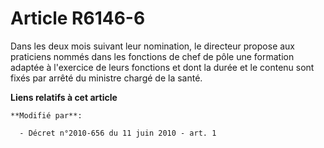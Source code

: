 # Article R6146-6

Dans les deux mois suivant leur nomination, le directeur propose aux praticiens nommés dans les fonctions de chef de pôle une
formation adaptée à l'exercice de leurs fonctions et dont la durée et le contenu sont fixés par arrêté du ministre chargé de
la santé.

**Liens relatifs à cet article**

	**Modifié par**:

	  - Décret n°2010-656 du 11 juin 2010 - art. 1
